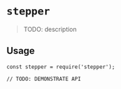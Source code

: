 # `stepper`

> TODO: description

## Usage

```
const stepper = require('stepper');

// TODO: DEMONSTRATE API
```
